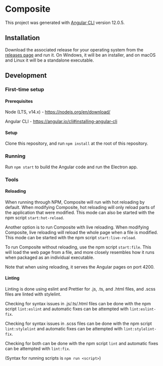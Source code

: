 # Composite

This project was generated with [Angular CLI](https://github.com/angular/angular-cli) version 12.0.5.

## Installation

Download the associated release for your operating system from the [releases page](https://github.com/Draughtsmen/Composite/releases) and run it. On Windows, it will be an installer, and on macOS and Linux it will be a standalone executable.

## Development
### First-time setup

#### Prerequisites

Node (LTS, v14.x) - https://nodejs.org/en/download/

Angular CLI - https://angular.io/cli#installing-angular-cli

#### Setup

Clone this repository, and run `npm install` at the root of this repository.

### Running

Run `npm start` to build the Angular code and run the Electron app.

### Tools

#### Reloading

When running through NPM, Composite will run with hot reloading by default. When modifying Composite, hot reloading will only reload parts of the application that were modified. This mode can also be started with the npm script `start:hot-reload`.

Another option is to run Composite with live reloading. When modifying Composite, live reloading will reload the whole page when a file is modified. This mode can be started with the npm script `start:live-reload`.

To run Composite without reloading, use the npm script `start:file`. This will load the web page from a file, and more closely resembles how it runs when packaged as an individual executable.

Note that when using reloading, it serves the Angular pages on port 4200.

#### Linting

Linting is done using eslint and Prettier for .js, .ts, and .html files, and .scss files are linted with stylelint.

Checking for syntax issues in .js/.ts/.html files can be done with the npm script `lint:eslint` and automatic fixes can be attempted with `lint:eslint-fix`.

Checking for syntax issues in .scss files can be done with the npm script `lint:stylelint` and automatic fixes can be attempted with `lint:stylelint-fix`.

Checking for both can be done with the npm script `lint` and automatic fixes can be attempted with `lint:fix`.

(Syntax for running scripts is `npm run <script>`)
